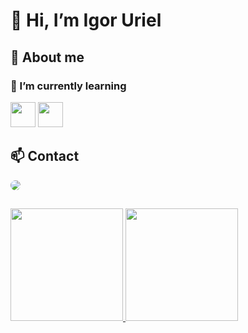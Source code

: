 # 👋 Hi, I’m Igor Uriel

## 🔮 About me
### 🌱 I’m currently learning
<img src="https://cdn.jsdelivr.net/gh/devicons/devicon/icons/react/react-original.svg" width='40' height='40' /> <img src="https://cdn.jsdelivr.net/gh/devicons/devicon/icons/typescript/typescript-original.svg" width='40' height='40' />


## 📫 Contact
<a href = "mailto:igor.uriel1@gmail.com"><img style="border-radius: 8px" src="https://img.shields.io/badge/-Gmail-%23333?style=for-the-badge&logo=gmail&logoColor=white" target="_blank"></a>

##
<div>
  <a href="https://github.com/igoruriel">
  <img height="180em" src="https://github-readme-stats.vercel.app/api/top-langs/?username=igoruriel&layout=compact&langs_count=7&theme=dracula"/>
  <img height="180em" src="https://github-readme-stats.vercel.app/api?username=igoruriel&show_icons=true&theme=dracula&include_all_commits=true&count_private=true"/>
</div>

<!---
igoruriel/igoruriel is a ✨ special ✨ repository because its `README.md` (this file) appears on your GitHub profile.
You can click the Preview link to take a look at your changes.
--->
